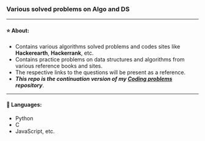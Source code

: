 ### Various solved problems on Algo and DS
***
#### ⭐️ About:
- Contains various algorithms solved problems and codes sites like **Hackerearth**, **Hackerrank**, etc.
- Contains practice problems on data structures and algorithms from various reference books and sites.
- The respective links to the questions will be present as a reference. 
- **_This repo is the continuation version of my [Coding problems](https://github.com/AdiptaBiswas/coding-problems) repository_**.
***
#### 👾 Languages:
- Python
- C
- JavaScript, etc.
